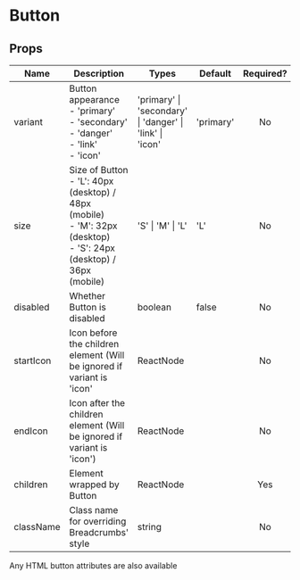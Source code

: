 # Button

## Props

| Name      | Description                                                                                                               | Types                                                                  | Default   | Required? |
|-----------|---------------------------------------------------------------------------------------------------------------------------|------------------------------------------------------------------------|-----------|:---------:|
| variant   | Button appearance<br>- 'primary'<br>- 'secondary'<br>- 'danger'<br>- 'link'<br>- 'icon'                   | 'primary' \| 'secondary' \| 'danger' \| 'link' \| 'icon' | 'primary' |     No    |
| size      | Size of Button<br>- 'L': 40px (desktop) / 48px (mobile)<br>- 'M': 32px (desktop)<br>- 'S': 24px (desktop) / 36px (mobile) | 'S' \| 'M' \| 'L'                                                      | 'L'       |     No    |
| disabled  | Whether Button is disabled                                                                                                | boolean                                                                | false     |     No    |
| startIcon | Icon before the children element (Will be ignored if variant is 'icon'                                                    | ReactNode                                                              |           |     No    |
| endIcon   | Icon after the children element (Will be ignored if variant is 'icon')                                                    | ReactNode                                                              |           |     No    |
| children  | Element wrapped by Button                                                                                                 | ReactNode                                                              |           |    Yes    |
| className | Class name for overriding Breadcrumbs' style                                                                              | string                                                                 |           |     No    |

Any HTML button attributes are also available